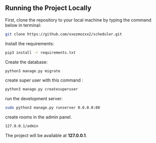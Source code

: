 
## Running the Project Locally

First, clone the repository to your local machine by typing the command below in terminal:

```bash
git clone https://github.com/xxozmozxx2/scheduler.git
```

Install the requirements:

```bash
pip3 install -r requirements.txt
```

Create the database:

```bash
python3 manage.py migrate
```

create super user with this command :

```bash
python3 manage.py createsuperuser
```

run the development server:

```bash
sudo python3 manage.py runserver 0.0.0.0:80
```

create rooms in the admin panel. 
```bash
127.0.0.1/admin
```

The project will be available at **127.0.0.1**.
